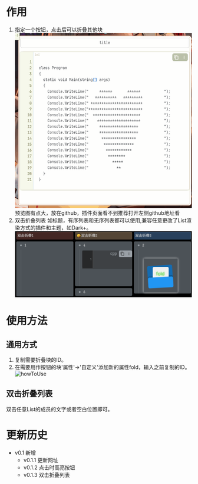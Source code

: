 # 作用 
1. 指定一个按钮，点击后可以折叠其他块
![useage](https://github.com/AirParty/siyuan-plugin-fold-button/blob/main/useage.gif)
预览图有点大，放在github，插件页面看不到推荐打开左侧github地址看
2. 双击折叠列表
如标题，有序列表和无序列表都可以使用,兼容任意更改了List渲染方式的插件和主题，如Dark+。
![listuseage](https://github.com/AirParty/siyuan-plugin-fold-button/blob/main/preview_list.png)
# 使用方法
## 通用方式
1. 复制需要折叠块的ID。
2. 在需要用作按钮的块'属性'->'自定义'添加新的属性fold，输入之前复制的ID。
![howToUse](https://github.com/AirParty/siyuan-plugin-fold-button/blob/main/howToUse.gif)
## 双击折叠列表
双击任意List的成员的文字或者空白位置即可。
# 更新历史
- v0.1 
    新增
    - v0.1.1 
        更新网址
    - v0.1.2 
        点击时高亮按钮
    - v0.1.3 
        双击折叠列表